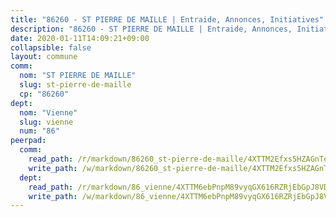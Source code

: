 ```yaml
---
title: "86260 - ST PIERRE DE MAILLE | Entraide, Annonces, Initiatives"
description: "86260 - ST PIERRE DE MAILLE | Entraide, Annonces, Initiatives"
date: 2020-01-11T14:09:21+09:00
collapsible: false
layout: commune
comm:
  nom: "ST PIERRE DE MAILLE"
  slug: st-pierre-de-maille
  cp: "86260"
dept:
  nom: "Vienne"
  slug: vienne
  num: "86"
peerpad:
  comm:
    read_path: /r/markdown/86260_st-pierre-de-maille/4XTTM2Efxs5HZAGnTeCTJ1TPozjx8fBDpVqLLN4XKnArTYPDR
    write_path: /w/markdown/86260_st-pierre-de-maille/4XTTM2Efxs5HZAGnTeCTJ1TPozjx8fBDpVqLLN4XKnArTYPDR-K3TgUjmqHyZZVDAxSNpif6sdJXp4Y5ksvZjtTBCsW8rmktbWPocGBG3hgvVJAVEEA3mzPnz6oykrTFHuM6pFYenz92YJqSPdQ4dgP86gsUWffAWgjXxfwEcAPsvqp3tkqbgKwuzP
  dept:
    read_path: /r/markdown/86_vienne/4XTTM6ebPnpM89vyqGX616RZRjEbGpJ8VDNVdSCrMHCb86ALN
    write_path: /w/markdown/86_vienne/4XTTM6ebPnpM89vyqGX616RZRjEbGpJ8VDNVdSCrMHCb86ALN-K3TgUEmU2PzobkNvYrNtR4DXtgm1qYeknzdEZmszmUFpRSMDjV62q8xZv1nUQEJqGnnT9H399N9TnzZMyT3rgAM3pHPbqGxVD33vWNzCSkbf2kxHwBfenpixiJuwbWaCBERwmNeA
---
```


